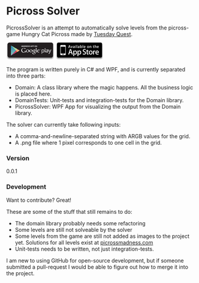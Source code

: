 # Picross Solver

PicrossSolver is an attempt to automatically solve levels from the picross-game Hungry Cat Picross made by [Tuesday Quest][tuesdayQuest].

[![Google Play](Images/google_play.png?raw=true)](http://market.android.com/details?id=com.tuesdayquest.logicart)
[![App Store](Images/app_store.png?raw=true)](https://itunes.apple.com/us/app/hungry-cat-picross/id737744473)

The program is written purely in C# and WPF, and is currently separated into three parts: 
  - Domain: A class library where the magic happens. All the business logic is placed here.
  - DomainTests: Unit-tests and integration-tests for the Domain library.
  - PicrossSolver: WPF App for visualizing the output from the Domain library.

The solver can currently take following inputs:
  - A comma-and-newline-separated string with ARGB values for the grid.
  - A .png file where 1 pixel corresponds to one cell in the grid.

### Version
0.0.1

### Development

Want to contribute? Great!

These are some of the stuff that still remains to do:
  - The domain library probably needs some refactoring
  - Some levels are still not solveable by the solver
  - Some levels from the game are still not added as images to the project yet. Solutions for all levels exist at [picrossmadness.com][solutions]
  - Unit-tests needs to be written, not just integration-tests.

I am new to using GitHub for open-source development, but if someone submitted a pull-request I would be able to figure out how to merge it into the project.

[//]: # (These are reference links used in the body of this note and get stripped out when the markdown processor does its job. There is no need to format nicely because it shouldn't be seen. Thanks SO - http://stackoverflow.com/questions/4823468/store-comments-in-markdown-syntax)

   [tuesdayQuest]: <http://www.tuesdayquest.com/>
   [solutions]: <http://www.picrossmadness.com/index.php/hungry-cat-picross/hcp-solutions>
